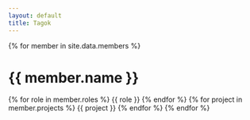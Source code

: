 ```yaml
---
layout: default
title: Tagok
---
```

{% for member in site.data.members %}
<h1 id='{{ member.username }}'>{{ member.name }}</h1>
  {% for role in member.roles %}
    {{ role }}
  {% endfor %}
  {% for project in member.projects %}
    {{ project }}
  {% endfor %}
{% endfor %}
